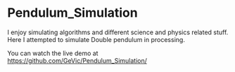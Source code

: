 # Pendulum_Simulation
I enjoy simulating algorithms and different science and physics related stuff. Here I attempted to simulate 
Double pendulum in processing.

You can watch the live demo at https://github.com/GeVic/Pendulum_Simulation/
